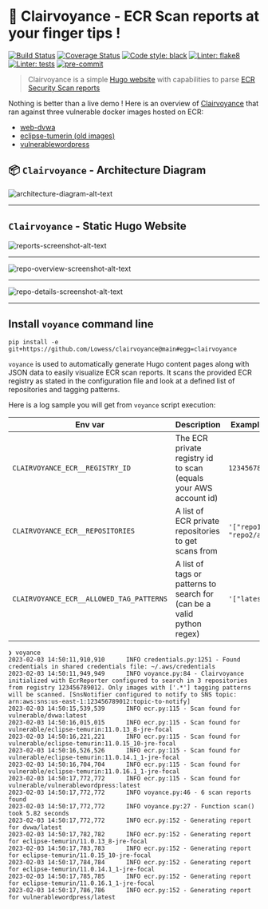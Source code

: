# :beginner: Clairvoyance - ECR Scan reports at your finger tips !

[![Build Status](https://cloud.drone.io/api/badges/Lowess/clairvoyance/status.svg)](https://cloud.drone.io/Lowess/clairvoyance)
[![Coverage Status](https://coveralls.io/repos/github/Lowess/clairvoyance/badge.svg?branch=master)](https://coveralls.io/github/Lowess/clairvoyance?branch=main)
[![Code style: black](https://img.shields.io/badge/code%20style-black-black.svg)](https://github.com/psf/black)
[![Linter: flake8](https://img.shields.io/badge/linter-flake8-blue.svg)](http://flake8.pycqa.org/en/latest/)
[![Linter: tests](https://img.shields.io/badge/tests-tox-yellow.svg)](hhttps://tox.readthedocs.io/en/latest)
[![pre-commit](https://img.shields.io/badge/pre--commit-enabled-brightgreen?logo=pre-commit&logoColor=white)](https://github.com/pre-commit/pre-commit)


> Clairvoyance is a simple [Hugo website](https://gohugo.io/) with capabilities to parse [ECR Security Scan reports](https://docs.aws.amazon.com/AmazonECR/latest/userguide/image-scanning.html)

Nothing is better than a live demo ! Here is an overview of [Clairvoyance](https://lowess.github.io/clairvoyance/) that ran against three vulnerable docker images hosted on ECR:

* [web-dvwa](https://hub.docker.com/r/vulnerables/web-dvwa)
* [eclipse-tumerin (old images)](https://hub.docker.com/_/eclipse-temurin/)
* [vulnerablewordpress](https://hub.docker.com/r/eystsen/vulnerablewordpress)

## :package: `Clairvoyance` - Architecture Diagram


![architecture-diagram-alt-text](docs/clairvoyance.excalidraw.png)

---
## `Clairvoyance` - Static Hugo Website

![reports-screenshot-alt-text](docs/screenshot-reports.png)

---

![repo-overview-screenshot-alt-text](docs/screenshot-repo-overview.png)

---

![repo-details-screenshot-alt-text](docs/screenshot-repo-details.png)

---

## Install `voyance` command line

```shell
pip install -e git+https://github.com/Lowess/clairvoyance@main#egg=clairvoyance
```

`voyance` is used to automatically generate Hugo content pages along with JSON data to easily visualize ECR scan reports. It scans the provided ECR registry as stated in the configuration file and look at a defined list of repositories and tagging patterns.

Here is a log sample you will get from `voyance` script execution:

| Env var                                  | Description                                                            | Example value                    |
| ---------------------------------------- | ---------------------------------------------------------------------- | -------------------------------- |
| `CLAIRVOYANCE_ECR__REGISTRY_ID`          | The ECR private registry id to scan (equals your AWS account id)       | `123456789012`                   |
| `CLAIRVOYANCE_ECR__REPOSITORIES`         | A list of ECR private repositories to get scans from                   | `'["repo1/app1", "repo2/app2"]'` |
| `CLAIRVOYANCE_ECR__ALLOWED_TAG_PATTERNS` | A list of tags or patterns to search for (can be a valid python regex) | `'["latest"]'`                   |

```shell
❯ voyance
2023-02-03 14:50:11,910,910      INFO credentials.py:1251 - Found credentials in shared credentials file: ~/.aws/credentials
2023-02-03 14:50:11,949,949      INFO voyance.py:84 - Clairvoyance initialized with EcrReporter configured to search in 3 repositories from registry 123456789012. Only images with ['.*'] tagging patterns will be scanned. [SnsNotifier configured to notify to SNS topic: arn:aws:sns:us-east-1:123456789012:topic-to-notify]
2023-02-03 14:50:15,539,539      INFO ecr.py:115 - Scan found for vulnerable/dvwa:latest
2023-02-03 14:50:16,015,015      INFO ecr.py:115 - Scan found for vulnerable/eclipse-temurin:11.0.13_8-jre-focal
2023-02-03 14:50:16,221,221      INFO ecr.py:115 - Scan found for vulnerable/eclipse-temurin:11.0.15_10-jre-focal
2023-02-03 14:50:16,526,526      INFO ecr.py:115 - Scan found for vulnerable/eclipse-temurin:11.0.14.1_1-jre-focal
2023-02-03 14:50:16,704,704      INFO ecr.py:115 - Scan found for vulnerable/eclipse-temurin:11.0.16.1_1-jre-focal
2023-02-03 14:50:17,772,772      INFO ecr.py:115 - Scan found for vulnerable/vulnerablewordpress:latest
2023-02-03 14:50:17,772,772      INFO voyance.py:46 - 6 scan reports found
2023-02-03 14:50:17,772,772      INFO voyance.py:27 - Function scan() took 5.82 seconds
2023-02-03 14:50:17,772,772      INFO ecr.py:152 - Generating report for dvwa/latest
2023-02-03 14:50:17,782,782      INFO ecr.py:152 - Generating report for eclipse-temurin/11.0.13_8-jre-focal
2023-02-03 14:50:17,783,783      INFO ecr.py:152 - Generating report for eclipse-temurin/11.0.15_10-jre-focal
2023-02-03 14:50:17,784,784      INFO ecr.py:152 - Generating report for eclipse-temurin/11.0.14.1_1-jre-focal
2023-02-03 14:50:17,785,785      INFO ecr.py:152 - Generating report for eclipse-temurin/11.0.16.1_1-jre-focal
2023-02-03 14:50:17,786,786      INFO ecr.py:152 - Generating report for vulnerablewordpress/latest
```

